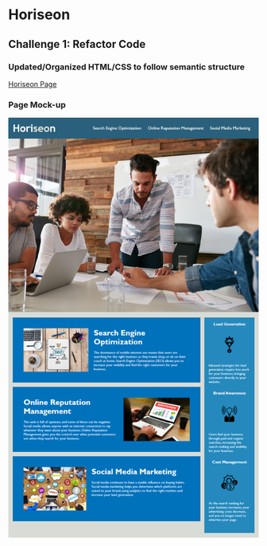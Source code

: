 # Horiseon

## Challenge 1: Refactor Code

### Updated/Organized HTML/CSS to follow semantic structure

[Horiseon Page](https://kaynalem.github.io/Horiseon/)

### Page Mock-up
![](01-html-css-mockup.png)
